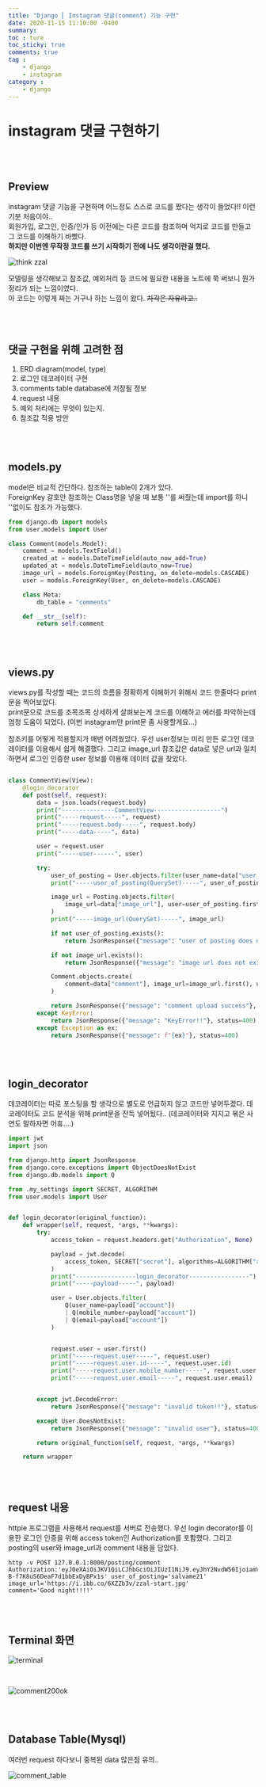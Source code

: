 ```yaml
---
title: "Django ⎜ Instagram 댓글(comment) 기능 구현"
date: 2020-11-15 11:10:00 -0400
summary: 
toc : ture
toc_sticky: true
comments: true
tag : 
    - django
    - instagram
category : 
    - django
---
```


# instagram 댓글 구현하기

<br><br>

## Preview
instagram 댓글 기능을 구현하며 어느정도 스스로 코드를 짰다는 생각이 들었다!! 이런기분 처음이야..  
회원가입, 로그인, 인증/인가 등 이전에는 다른 코드를 참조하며 억지로 코드를 만들고 그 코드를 이해하기 바빴다.  
**하지만 이번엔 무작정 코드를 쓰기 시작하기 전에 나도 생각이란걸 했다.**

![think zzal](https://i.ibb.co/B6LZj0w/think.jpg)

모델링을 생각해보고 참조값, 예외처리 등 코드에 필요한 내용을 노트에 쭉 써보니 뭔가 정리가 되는 느낌이였다.  
아 코드는 이렇게 짜는 거구나 하는 느낌이 왔다. ~~차각은 자유라고..~~

<br><br>

## 댓글 구현을 위해 고려한 점
1. ERD diagram(model, type)
2. 로그인 데코레이터 구현
3. comments table database에 저장될 정보
4. request 내용
5. 예외 처리에는 무엇이 있는지.
6. 참조값 적용 방안

<br><br>

## models.py

model은 비교적 간단하다. 참조하는 table이 2개가 있다.  
ForeignKey 갈호안 참조하는 Class명을 넣을 때 보통 ''를 써줬는데 import를 하니 ''없이도 참조가 가능했다.

```python
from django.db import models
from user.models import User

class Comment(models.Model):
    comment = models.TextField()
    created_at = models.DateTimeField(auto_now_add=True)
    updated_at = models.DateTimeField(auto_now=True)
    image_url = models.ForeignKey(Posting, on_delete=models.CASCADE)
    user = models.ForeignKey(User, on_delete=models.CASCADE)

    class Meta:
        db_table = "comments"

    def __str__(self):
        return self.comment

```

<br><br>

## views.py

views.py를 작성할 때는 코드의 흐름을 정확하게 이해하기 위해서 코드 한줄마다 print문을 찍어보았다.  
print문으로 코드를 조목조목 상세하게 살펴보는게 코드를 이해하고 에러를 파악하는데 엄청 도움이 되었다.
(이번 instagram만 print문 좀 사용할게요...)

참조키를 어떻게 적용할지가 매번 어려웠었다.
우선 user정보는 미리 만든 로그인 데코레이터를 이용해서 쉽게 해결했다.
그리고 image_url 참조값은 data로 넣은 url과 일치하면서 로그인 인증한 user 정보를 이용해 데이터 값을 찾았다.

```python

class CommentView(View):
    @login_decorator
    def post(self, request):
        data = json.loads(request.body)
        print("---------------CommentView-------------------")
        print("-----request-----", request)
        print("-----request.body-----", request.body)
        print("-----data-----", data)

        user = request.user
        print("-----user------", user)

        try:
            user_of_posting = User.objects.filter(user_name=data["user_of_posting"])
            print("-----user_of_posting(QuerySet)-----", user_of_posting)

            image_url = Posting.objects.filter(
                image_url=data["image_url"], user=user_of_posting.first()
            )
            print("-----image_url(QuerySet)-----", image_url)

            if not user_of_posting.exists():
                return JsonResponse({"message": "user of posting does not exist!!"})

            if not image_url.exists():
                return JsonResponse({"message": "image url does not exist!!"})

            Comment.objects.create(
                comment=data["comment"], image_url=image_url.first(), user=user
            )

            return JsonResponse({"message": "comment upload success"}, status=200)
        except KeyError:
            return JsonResponse({"message": "KeyError!!"}, status=400)
        except Exception as ex:
            return JsonResponse({"message": f"{ex}"}, status=400)
```

<br><br>

## login_decorator
데코레이터는 따로 포스팅을 할 생각으로 별도로 언급하지 않고 코드만 넣어두겠다.
데코레이터도 코드 분석을 위해 print문을 잔득 넣어뒀다..
(데코레이터와 지지고 볶은 사연도 말하자면 어휴....)

```python
import jwt
import json

from django.http import JsonResponse
from django.core.exceptions import ObjectDoesNotExist
from django.db.models import Q

from .my_settings import SECRET, ALGORITHM
from user.models import User


def login_decorator(original_function):
    def wrapper(self, request, *args, **kwargs):
        try:
            access_token = request.headers.get("Authorization", None)

            payload = jwt.decode(
                access_token, SECRET["secret"], algorithms=ALGORITHM["algorithm"],
            )  
            print("-----------------login_decorator-----------------")
            print("-----payload-----", payload)

            user = User.objects.filter(
                Q(user_name=payload["account"])
                | Q(mobile_number=payload["account"])
                | Q(email=payload["account"])
            )


            request.user = user.first()
            print("-----request.user-----", request.user)
            print("-----request.user.id-----", request.user.id)
            print("-----request.user.mobile_number-----", request.user.mobile_number)
            print("-----request.user.email-----", request.user.email)


        except jwt.DecodeError:
            return JsonResponse({"message": "invalid token!!"}, status=400)

        except User.DoesNotExist:
            return JsonResponse({"message": "invalid user"}, status=400)

        return original_function(self, request, *args, **kwargs)

    return wrapper

```

<br><br>

## request 내용
httpie 프로그램을 사용해서 request를 서버로 전송했다.
우선 login decorator를 이용한 로그인 인증을 위해 access token인 Authorization를 포함했다. 그리고 posting의 user와 image_url과 comment 내용을 담았다.

```
http -v POST 127.0.0.1:8000/posting/comment Authorization:'eyJ0eXAiOiJKV1QiLCJhbGciOiJIUzI1NiJ9.eyJhY2NvdW50IjoiamVubnkifQ.vcObfkUOTTovDXl-B-f7K8uS6DeaF7d1bbExDyBPx1s' user_of_posting='salvame21' 
image_url='https://i.ibb.co/6XZZb3v/zzal-start.jpg' 
comment='Good night!!!!'
```

<br><br>

## Terminal 화면

![terminal](https://i.ibb.co/gy3HpFv/message.png)

<br>

![comment200ok](https://i.ibb.co/Wzgwr6Y/comment200ok.png)




<br><br>

## Database Table(Mysql)
여러번 request 하다보니 중복된 data 많은점 유의..

![comment_table](https://i.ibb.co/S3xbd35/comment-db.png)
